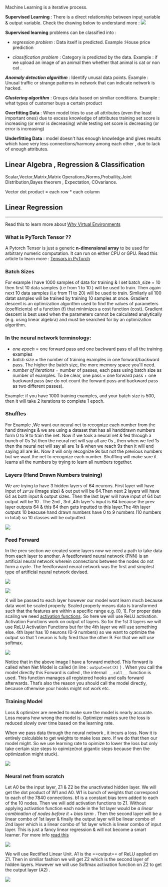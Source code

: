 
Machine Learning is a iterative process.

**Supervised Learning** :
There is a direct relationship between input variable & output variable. Check the drawing below to understand more :
![](/assets/images/2022-09-21-14-39-10.png)

**Supervised learning** problems can be classified into :

- _regression problem_ : Data itself is predicted. Example :House price prediction

- _classification problem_ : Category is predicted by the data. Example : if we upload an image of an animal then whether that animal is cat or non cat .

**_Anomaly detection algorithm_** : Identify unusal data points. Example : Unusal traffic or strange patterns in network that can indicate network is hacked.

**_Clustering algorithm_** : Groups data based on similiar conditions. Example : what types of customer buys a certain product

**Overfitting Data** : When model tries to use all attributes (even the least important ones) due to excess knowledge of attributes training set score is increasing (or error is decreasing) while testing set score is decreasing (or error is increasing)

**Underfitting Data** : model doesn't has enough knowledge and gives results which have very less connections/harmony among each other , due to lack of enough attributes.

## Linear Algebra , Regression & Classification

Scalar,Vector,Matrix,Matrix Operations,Norms,Probaility,Joint Distribution,Bayes theorem , Expectation, COvariance.

Vector dot product = each row \* each column

## Linear Regression

---

Read this to learn more about [Why Virtual Environments](https://realpython.com/python-virtual-environments-a-primer/#why-do-you-need-virtual-environments)

### What is PyTorch Tensor ??

A Pytorch Tensor is just a generic **n-dimensional array** to be used for arbitrary numeric computation. It can run on either CPU or GPU.
Read this article to learn more : [Tensors in PyTorch](https://www.geeksforgeeks.org/tensors-in-pytorch/)

### Batch Sizes

For example I have 1000 samples of data for training & I set batch_size = 10 then first 10 data samples (i.e from 1 to 10 ) will be used to train. Then again next 10 data samples (i.e from 11 to 20) will be used to train. Simliarly all 100 datat samples will be trained by training 10 samples at once.
Gradient descent is an optimization algorithm used to find the values of parameters (coefficients) of a function (f) that minimizes a cost function (cost). Gradient descent is best used when the parameters cannot be calculated analytically (e.g. using linear algebra) and must be searched for by an optimization algorithm.

### In the neural network terminology:

- _one epoch_ = one forward pass and one backward pass of all the training examples
- _batch size_ = the number of training examples in one forward/backward pass. The higher the batch size, the more memory space you'll need.
- _number of iterations_ = number of passes, each pass using batch size as number of examples. To be clear, one pass = one forward pass + one backward pass (we do not count the forward pass and backward pass as two different passes).

Example: if you have 1000 training examples, and your batch size is 500, then it will take 2 iterations to complete 1 epoch.

### Shuffles

For Example ,We want our neural net to recognize each number from the hand drawings & we are using a dataset that has all handdrawn numbers form 0 to 9 to train the net. Now if we took a neural net & fed through a bunch of 0s 1st then the neural net will say all are 0s , then when we fed 1s then the neural net will say all are 1s & when we reach 9s then it will end saying all are 9s. Now it will only recognize 9s but not the previous numbers but we want the net to recognize each number. Shuffling will make sure it learns all the numbers by trying to learn all numbers together.

### Layers (Hand Drawn Numbers training)

We are trying to have 3 hidden layers of 64 neurons. First layer will have Input of `28*28` (image size) & out put will be 64.Then next 2 layers will have 64 as both input & output sizes. Then the last layer will have input of 64 but output will be 10 . The 2nd , 3rd ,4th layer's input is 64 because the prev layer outputs 64 & this 64 then gets inputted to this layer.The 4th layer outputs 10 beacuse hand drawn numbers have 0 to 9 numbers (10 numbers in total) so 10 classes will be outputted.

![](/assets/images/2022-09-21-14-41-30.png)

### Feed Forward

In the prev section we created some layers now we need a path to take data from each layer to another. A feedforward neural network (FNN) is an artificial neural network wherein connections between the nodes do not form a cycle. The feedforward neural network was the first and simplest type of artificial neural network devised.

![](/assets/images/2022-09-21-14-41-51.png)

![](/assets/images/2022-09-21-14-42-07.png)

X will be passed to each layer however our model wont learn much because data wont be scaled properly. Scaled properly means data is transformed such that the features are within a specific range e.g. [0, 1]. For proper data scaling we need [activation functions](https://towardsdatascience.com/activation-functions-neural-networks-1cbd9f8d91d6). So here we will use ReLU activation. Activation Functions work on output of layers. So for the 1st 3 layers we will use ReLU Activation Functions but for the 4th layer we will use something else.
4th layer has 10 neurons (0-9 numbers) so we want to optimize the output so that 1 neuron is fully fired than the other 9. For that we will use softmax.

![](/assets/images/2022-09-21-14-43-00.png)

Notice that in the above image I have a forward method. This forward is called when Net Model is called (in line : `output=net(X)` ) . When you call the model directly this Forward is called , the internal  `__call__`  function is used. This function manages all registered hooks and calls forward afterwards. That’s also the reason you should call the model directly, because otherwise your hooks might not work etc.

### Training Model

Loss & optimizer are needed to make sure the model is nearly accurate. Loss means how wrong the model is. Optimizer makes sure the loss is reduced slowly over time based on the learning rate.

When we pass data through the neural network , it incurs a loss. Now it is entirely calculable to get weights to make loss zero. If we do that then our model might. So we use learning rate to opimize to lower the loss but only take certain size steps to opimize(not gigantic steps because then the optimization might stuck).

![](/assets/images/2022-09-21-14-43-36.png)

### Neural net from scratch

Let A0 be the input layer, Z1 & Z2 be the unactivated hidden layer. We will get the dot product of W1 and A0. W1 is bunch of weights that correspond to each of the 7840 connections. b1 is a constant bias term added to each of the 10 nodes. Then we will add activation functions to Z1.
Without applying activation function each node in the 1st layer would be _a linear combination of nodes before it + bias term_ . Then the second layer will be a linear combo of 1st layer & finally the output layer will be linear combo of 2nd layer which is a linear combo of 1st layer which is linear combo of input layer. This is just a fancy linear regression & will not become a smart learner. For more info [read this](https://qr.ae/pvOVWB)

![](/assets/images/2022-09-21-14-44-02.png)

We will use Rectified Linear Unit. A1 is the ==output== of ReLU applied on Z1. Then in similiar fashion we will get Z2 which is the second layer of hidden layers. However we will use Softmax activation function on Z2 to get the output layer (A2) .

![](/assets/images/2022-09-21-14-44-34.png)
